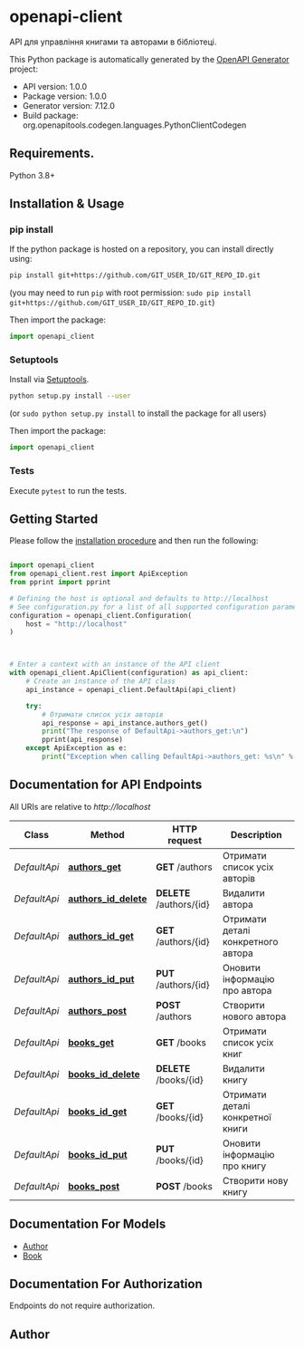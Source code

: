 # openapi-client
API для управління книгами та авторами в бібліотеці.

This Python package is automatically generated by the [OpenAPI Generator](https://openapi-generator.tech) project:

- API version: 1.0.0
- Package version: 1.0.0
- Generator version: 7.12.0
- Build package: org.openapitools.codegen.languages.PythonClientCodegen

## Requirements.

Python 3.8+

## Installation & Usage
### pip install

If the python package is hosted on a repository, you can install directly using:

```sh
pip install git+https://github.com/GIT_USER_ID/GIT_REPO_ID.git
```
(you may need to run `pip` with root permission: `sudo pip install git+https://github.com/GIT_USER_ID/GIT_REPO_ID.git`)

Then import the package:
```python
import openapi_client
```

### Setuptools

Install via [Setuptools](http://pypi.python.org/pypi/setuptools).

```sh
python setup.py install --user
```
(or `sudo python setup.py install` to install the package for all users)

Then import the package:
```python
import openapi_client
```

### Tests

Execute `pytest` to run the tests.

## Getting Started

Please follow the [installation procedure](#installation--usage) and then run the following:

```python

import openapi_client
from openapi_client.rest import ApiException
from pprint import pprint

# Defining the host is optional and defaults to http://localhost
# See configuration.py for a list of all supported configuration parameters.
configuration = openapi_client.Configuration(
    host = "http://localhost"
)



# Enter a context with an instance of the API client
with openapi_client.ApiClient(configuration) as api_client:
    # Create an instance of the API class
    api_instance = openapi_client.DefaultApi(api_client)

    try:
        # Отримати список усіх авторів
        api_response = api_instance.authors_get()
        print("The response of DefaultApi->authors_get:\n")
        pprint(api_response)
    except ApiException as e:
        print("Exception when calling DefaultApi->authors_get: %s\n" % e)

```

## Documentation for API Endpoints

All URIs are relative to *http://localhost*

Class | Method | HTTP request | Description
------------ | ------------- | ------------- | -------------
*DefaultApi* | [**authors_get**](docs/DefaultApi.md#authors_get) | **GET** /authors | Отримати список усіх авторів
*DefaultApi* | [**authors_id_delete**](docs/DefaultApi.md#authors_id_delete) | **DELETE** /authors/{id} | Видалити автора
*DefaultApi* | [**authors_id_get**](docs/DefaultApi.md#authors_id_get) | **GET** /authors/{id} | Отримати деталі конкретного автора
*DefaultApi* | [**authors_id_put**](docs/DefaultApi.md#authors_id_put) | **PUT** /authors/{id} | Оновити інформацію про автора
*DefaultApi* | [**authors_post**](docs/DefaultApi.md#authors_post) | **POST** /authors | Створити нового автора
*DefaultApi* | [**books_get**](docs/DefaultApi.md#books_get) | **GET** /books | Отримати список усіх книг
*DefaultApi* | [**books_id_delete**](docs/DefaultApi.md#books_id_delete) | **DELETE** /books/{id} | Видалити книгу
*DefaultApi* | [**books_id_get**](docs/DefaultApi.md#books_id_get) | **GET** /books/{id} | Отримати деталі конкретної книги
*DefaultApi* | [**books_id_put**](docs/DefaultApi.md#books_id_put) | **PUT** /books/{id} | Оновити інформацію про книгу
*DefaultApi* | [**books_post**](docs/DefaultApi.md#books_post) | **POST** /books | Створити нову книгу


## Documentation For Models

 - [Author](docs/Author.md)
 - [Book](docs/Book.md)


<a id="documentation-for-authorization"></a>
## Documentation For Authorization

Endpoints do not require authorization.


## Author




